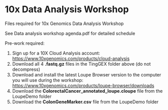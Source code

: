 # 10x Data Analysis Workshop
Files required for 10x Genomics Data Analysis Workshop

See Data analysis workshop agenda.pdf for detailed schedule

Pre-work required:
1. Sign up for a 10X Cloud Analysis account: https://www.10xgenomics.com/products/cloud-analysis 
2. Download all 4 **.fastq.gz** files in the TingGEX folder above (do not decompress)
4. Download and install the latest Loupe Browser version to the computer you will use during the workshop: https://www.10xgenomics.com/products/loupe-browser/downloads
5. Download the **ColorectalCancer_annotated_loupe.cloupe** file from the LoupeDemo folder
6. Download the **ColonGeneMarker.csv** file from the LoupeDemo folder

